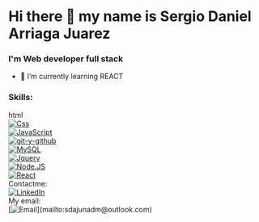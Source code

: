 # Hi there 👋 my name is Sergio Daniel Arriaga Juarez
### I'm Web developer full stack
- 🌱 I’m currently learning REACT

### Skills:
html
<br>
[![Css](https://img.shields.io/badge/Css-101010?style=flat&logo=css&logoColor=white&labelColor=101010)]()
<br>
[![JavaScript](https://img.shields.io/badge/JavaScript-F7DF1E?style=flat&logo=javascript&logoColor=white&labelColor=101010)]()
<br>
[![git-y-github](https://img.shields.io/badge/git-101010?style=flat&logo=css&logoColor=white&labelColor=101010)]()
<br>
[![MySQL](https://img.shields.io/badge/MySQL-4479A1?style=flat&logo=mysql&logoColor=white&labelColor=101010)]()
<br>
[![Jquery](https://img.shields.io/badge/Css-101010?style=flat&logo=css&logoColor=white&labelColor=101010)]()
<br>
[![Node.JS](https://img.shields.io/badge/Node.JS-339933?style=for-the-badge&logo=node.js&logoColor=white&labelColor=101010)]()
<br>
[![React](https://img.shields.io/badge/Css-101010?style=flat&logo=css&logoColor=white&labelColor=101010)]()
<br>
Contactme: 
<br>
[![LinkedIn](https://img.shields.io/badge/LinkedIn-Sergio_Daniel_Arriga_Juarez-0077B5?style=for-the-badge&logo=linkedin&logoColor=white&labelColor=101010)](https://www.linkedin.com/in/sergio-daniel-arriaga-juarez-7712711b0/)
<br>
My email: 
<br>
[![Email](https://img.shields.io/badge/sdajunadm@outlook.com-email_personal_(respuesta_lenta)-D14836?style=for-the-badge&logo=gmail&logoColor=white&labelColor=101010)](mailto:sdajunadm@outlook.com)
